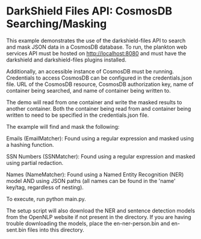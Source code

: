 # DarkShield Files API: CosmosDB Searching/Masking

This example demonstrates the use of the darkshield-files API to search and mask JSON data in a CosmosDB database. To run, the plankton web services API must be hosted on <http://localhost:8080> and must have the darkshield and darkshield-files plugins installed.

Additionally, an accessible instance of CosmosDB must be running. Credentials to access CosmosDB can be configured in the credentials.json file. URL of the CosmosDB resource, CosmosDB authorization key, name of container being searched, and name of container being written to.

The demo will read from one container and write the masked results to another container. Both the container being read from and container being written to need to be specified in the credentials.json file.

The example will find and mask the following:

Emails (EmailMatcher): Found using a regular expression and masked using a hashing function.

SSN Numbers (SSNMatcher): Found using a regular expression and masked using partial redaction.

Names (NameMatcher): Found using a Named Entity Recognition (NER) model AND using JSON paths (all names can be found in the 'name' key/tag, regardless of nesting).

To execute, run python main.py.

The setup script will also download the NER and sentence detection models from the OpenNLP website if not present in the directory. If you are having trouble downloading the models, place the en-ner-person.bin and en-sent.bin files into this directory.
